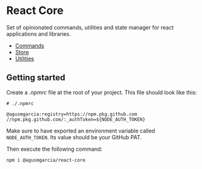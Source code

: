 # React Core

Set of opinionated commands, utilities and state manager for react applications and libraries.

- [Commands](/.github/README.commands.md)
- [Store](/.github/README.store.md)
- [Utilities](/.github/README.utilities.md)

## Getting started

Create a _.npmrc_ file at the root of your project. This file should look like this:

```.npmrc
# ./.npmrc

@agusmgarcia:registry=https://npm.pkg.github.com
//npm.pkg.github.com/:_authToken=${NODE_AUTH_TOKEN}
```

Make sure to have exported an environment variable called `NODE_AUTH_TOKEN`. Its value should be your GitHub PAT.

Then execute the following command:

```bash
npm i @agusmgarcia/react-core
```
